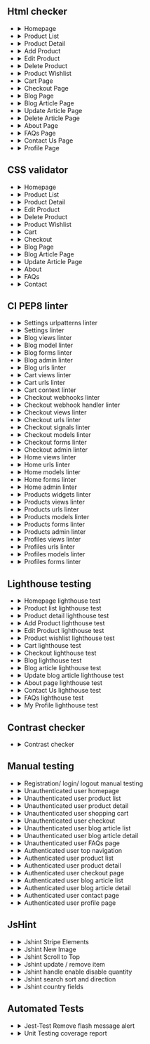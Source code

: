 
## Html checker

- <details>
  <summary>Homepage</summary>

  - ![home page live site](readme_images/html-checker/html-checker-homepage.png)

  </details>

- <details>
  <summary>Product List</summary>

  - ![product list](readme_images/html-checker/html-checker-products-page.png)

  </details>

- <details>
  <summary>Product Detail</summary>

  - ![single product](readme_images/html-checker/html-checker-single-product.png)

  </details>

- <details>
  <summary>Add Product</summary>

  - ![add product](readme_images/html-checker/html-checker-add-product-page.png)

  </details>

- <details>
  <summary>Edit Product</summary>

  - ![edit product](readme_images/html-checker/html-checker-edit-product-page.png)

  </details>

- <details>
  <summary>Delete Product</summary>

  - ![delete product](readme_images/html-checker/html-checker-delete-product-page.png)

  </details>

- <details>
  <summary>Product Wishlist</summary>

  - ![product wishlist](readme_images/html-checker/html-checker-product-wishlist.png)

  </details>

- <details>
  <summary>Cart Page</summary>

  - ![cart page](readme_images/html-checker/html-checker-cart-page.png)

  </details>

- <details>
  <summary>Checkout Page</summary>

  - ![checkout page](readme_images/html-checker/html-checker-checkout-page.png)

  </details>

- <details>
  <summary>Blog Page</summary>

  - ![blog page](readme_images/html-checker/html-checker-blog-page.png)

  </details>

- <details>
  <summary>Blog Article Page</summary>

  - ![blog article page](readme_images/html-checker/html-checker-blog-article-page.png)

  </details>

- <details>

  <summary>Update Article Page</summary>

  - ![Update article page](readme_images/html-checker/html-checker-update-article-page.png)

  </details>

- <details>
  <summary>Delete Article Page</summary>

  - ![Delete article page](readme_images/html-checker/html-checker-delete-article-page.png)

  </details>

- <details>
  <summary>About Page</summary>

  - ![about page](readme_images/html-checker/html-checker-about-page.png)

  </details>

- <details>
  <summary>FAQs Page</summary>

  - ![faqs page](readme_images/html-checker/html-checker-faq-page.png)

  </details>

- <details>
  <summary>Contact Us Page</summary>

  - ![contact us page](readme_images/html-checker/html-checker-contact-page.png)

  </details>

- <details>
  <summary>Profile Page</summary>

  - ![profile page](readme_images/html-checker/html-checker-profile-page.png)

  </details>

## CSS validator

- <details>
  <summary>Homepage</summary>

  - ![homepage](readme_images/css-checker/home-page-css-validation.png)
  
  </details>

- <details>
  <summary>Product List</summary>

  - ![product list](readme_images/css-checker/products-css-validation.png)
  
  </details>

- <details>
  <summary>Product Detail</summary>

  - ![product detail](readme_images/css-checker/single-product-css-validation.png)
  
  </details>

- <details>
  <summary>Edit Product</summary>

  - ![edit product](readme_images/css-checker/edit-product-css-validator.png)
  
  </details>

- <details>
  <summary>Delete Product</summary>

  - ![delete product](readme_images/css-checker/delete-product-css-validation.png)
  
  </details>

- <details>
  <summary>Product Wishlist</summary>

  - ![product wishlist](readme_images/css-checker/wishlist-css-validation.png)
  
  </details>

- <details>
  <summary>Cart</summary>

  - ![cart](readme_images/css-checker/cart-css-validation.png)
  
  </details>

- <details>
  <summary>Checkout</summary>

  - ![checkout](readme_images/css-checker/checkout-page-css-validation.png)
  
  </details>

- <details>
  <summary>Blog Page</summary>

  - ![blog page](readme_images/css-checker/blog-page-css-validation.png)
  
  </details>

- <details>
  <summary>Blog Article Page</summary>

  - ![blog article page](readme_images/css-checker/blog-article-css-validation.png)
  
  </details>

- <details>
  <summary>Update Article Page</summary>

  - ![update article page](readme_images/css-checker/update-article-css-validation.png)
  
  </details>

- <details>
  <summary>About</summary>

  - ![about](readme_images/css-checker/about-page-css-validation.png)
  
  </details>

- <details>
  <summary>FAQs</summary>

  - ![faqs](readme_images/css-checker/faq-page-css-validation.png)
  
  </details>

- <details>
  <summary>Contact</summary>

  - ![contact](readme_images/css-checker/contact-page-css-validation.png)
  
  </details>

## CI PEP8 linter

- <details>
  <summary>Settings urlpatterns linter</summary>

  - ![settings urlpatterns linter](readme_images/ci-pep8-linter/settings-urlpatterns-linter.png)
  
  </details>

- <details>
  <summary>Settings linter</summary>

  - ![settings linter](readme_images/ci-pep8-linter/settings-linter.png)
  
  </details>

- <details>
  <summary>Blog views linter</summary>

  - ![blog views linter](readme_images/ci-pep8-linter/blog-views-linter.png)
  
  </details>

- <details>
  <summary>Blog model linter</summary>

  - ![blog model linter](readme_images/ci-pep8-linter/blog-model-linter.png)
  
  </details>

- <details>
  <summary>Blog forms linter</summary>

  - ![blog forms linter](readme_images/ci-pep8-linter/blog-forms-linter.png)
  
  </details>

- <details>
  <summary>Blog admin linter</summary>

  - ![blog admin linter](readme_images/ci-pep8-linter/blog-admin-linter.png)
  
  </details>

- <details>
  <summary>Blog urls linter</summary>

  - ![blog urls linter](readme_images/ci-pep8-linter/blog-urls-linter.png)
  
  </details>

- <details>
  <summary>Cart views linter</summary>

  - ![cart views linter](readme_images/ci-pep8-linter/cart-views-linter.png)
  
  </details>

- <details>
  <summary>Cart urls linter</summary>

  - ![cart urls linter](readme_images/ci-pep8-linter/cart-urls-linter.png)
  
  </details>

- <details>
  <summary>Cart context linter</summary>

  - ![cart context linter](readme_images/ci-pep8-linter/cart-context-linter.png)
  
  </details>

- <details>
  <summary>Checkout webhooks linter</summary>

  - ![checkout webhooks linter](readme_images/ci-pep8-linter/checkout-webhooks-linter.png)
  
  </details>

- <details>
  <summary>Checkout webhook handler linter</summary>

  - ![checkout webhook handler linter](readme_images/ci-pep8-linter/checkout-webhook-handler.png)
  
  </details>

- <details>
  <summary>Checkout views linter</summary>

  - ![checkout views linter](readme_images/ci-pep8-linter/checkout-views-linter.png)
  
  </details>

- <details>
  <summary>Checkout urls linter</summary>

  - ![checkout urls linter](readme_images/ci-pep8-linter/checkout-urls-linter.png)
  
  </details>

- <details>
  <summary>Checkout signals linter</summary>

  - ![checkout signals linter](readme_images/ci-pep8-linter/checkout-signals-linter.png)
  
  </details>

- <details>
  <summary>Checkout models linter</summary>

  - ![checkout models linter](readme_images/ci-pep8-linter/checkout-models-linter.png)
  
  </details>

- <details>
  <summary>Checkout forms linter</summary>

  - ![checkout forms linter](readme_images/ci-pep8-linter/checkout-forms-linter.png)
  
  </details>

- <details>
  <summary>Checkout admin linter</summary>

  - ![checkout admin linter](readme_images/ci-pep8-linter/checkout-admin-linter.png)
  
  </details>

- <details>
  <summary>Home views linter</summary>

  - ![home views linter](readme_images/ci-pep8-linter/home-views-linter.png)
  
  </details>

- <details>
  <summary>Home urls linter</summary>

  - ![home urls linter](readme_images/ci-pep8-linter/home-urls-linter.png)
  
  </details>

- <details>
  <summary>Home models linter</summary>

  - ![home models linter](readme_images/ci-pep8-linter/home-models-linter.png)
  
  </details>

- <details>
  <summary>Home forms linter</summary>

  - ![home forms linter](readme_images/ci-pep8-linter/home-forms-linter.png)
  
  </details>

- <details>
  <summary>Home admin linter</summary>

  - ![home admin linter](readme_images/ci-pep8-linter/home-admin-linter.png)
  
  </details>

- <details>
  <summary>Products widgets linter</summary>

  - ![products widgets linter](readme_images/ci-pep8-linter/products-widgets-linter.png)
  
  </details>

- <details>
  <summary>Products views linter</summary>

  - ![products views linter](readme_images/ci-pep8-linter/products-views-linter.png)
  
  </details>

- <details>
  <summary>Products urls linter</summary>

  - ![products urls linter](readme_images/ci-pep8-linter/products-urls-linter.png)
  
  </details>

- <details>
  <summary>Products models linter</summary>

  - ![products models linter](readme_images/ci-pep8-linter/products-models-linter.png)
  
  </details>

- <details>
  <summary>Products forms linter</summary>

  - ![products forms linter](readme_images/ci-pep8-linter/products-forms-linter.png)
  
  </details>

- <details>
  <summary>Products admin linter</summary>

  - ![products admin linter](readme_images/ci-pep8-linter/products-admin-linter.png)
  
  </details>

- <details>
  <summary>Profiles views linter</summary>

  - ![profiles views linter](readme_images/ci-pep8-linter/profiles-views-linter.png)
  
  </details>

- <details>
  <summary>Profiles urls linter</summary>

  - ![profiles urls linter](readme_images/ci-pep8-linter/profiles-urls-linter.png)
  
  </details>

- <details>
  <summary>Profiles models linter</summary>

  - ![profiles models linter](readme_images/ci-pep8-linter/profiles-models-linter.png)
  
  </details>
- <details>
  <summary>Profiles forms linter</summary>

  - ![profiles forms linter](readme_images/ci-pep8-linter/profiles-forms-linter.png)
  
  </details>

## Lighthouse testing

- <details>
  <summary>Homepage lighthouse test</summary>

  - ![homepage lighthouse test](readme_images/lighthouse/homepage-lighthouse-test.png)
  
  </details>

- <details>
  <summary>Product list lighthouse test</summary>

  - ![product list lighthouse test](readme_images/lighthouse/products-lighthouse-test.png)
  
  </details>

- <details>
  <summary>Product detail lighthouse test</summary>

  - ![product detail  lighthouse test](readme_images/lighthouse/single-product-lighthouse-test.png)
  
  </details>

- <details>
  <summary>Add Product lighthouse test</summary>

  - ![add product lighthouse test](readme_images/lighthouse/add-product-lighthouse-test.png)
  
  </details>

- <details>
  <summary>Edit Product lighthouse test</summary>

  - ![edit product lighthouse test](readme_images/lighthouse/edit-product-lighthouse-test.png)
  
  </details>

- <details>
  <summary>Product wishlist lighthouse test</summary>

  - ![product wishlist lighthouse test](readme_images/lighthouse/wishlist-lighthouse-test.png)
  
  </details>

- <details>
  <summary>Cart lighthouse test</summary>

  - ![cart lighthouse test](readme_images/lighthouse/cart-lighthouse-test.png)
  
  </details>

- <details>
  <summary>Checkout lighthouse test</summary>

  - ![checkout lighthouse test](readme_images/lighthouse/checkout-lighthouse-test.png)
  
  </details>

- <details>
  <summary>Blog lighthouse test</summary>

  - ![blog lighthouse test](readme_images/lighthouse/blog-lighthouse-test.png)
  
  </details>

- <details>
  <summary>Blog article lighthouse test</summary>

  - ![blog article lighthouse test](readme_images/lighthouse/blog-article-lighthouse-test.png)
  
  </details>

- <details>
  <summary>Update blog article lighthouse test</summary>

  - ![update blog article lighthouse test](readme_images/lighthouse/update-blog-article-lighthouse-test.png)
  
  </details>

- <details>
  <summary>About page lighthouse test</summary>

  - ![about page lighthouse test](readme_images/lighthouse/about-page-lighthouse-test.png)
  
  </details>

- <details>
  <summary>Contact Us lighthouse test</summary>

  - ![contact us lighthouse test](readme_images/lighthouse/contact-us-lighthouse-test.png)
  
  </details>

- <details>
  <summary>FAQs lighthouse test</summary>

  - ![FAQs lighthouse test](readme_images/lighthouse/faqs-lighthouse-test.png)
  
  </details>

- <details>
  <summary>My Profile lighthouse test</summary>

  - ![my profile lighthouse test](readme_images/lighthouse/my-profile-lighthouse-test.png)
  
  </details>

## Contrast checker

- <details>
  <summary>Contrast checker</summary>

  - ![contrast checker](readme_images/webaim-contrast-checker.png)
  
  </details>

## Manual testing

- <details>
  <summary>Registration/ login/ logout manual testing</summary>

  - ![registration/login/logout manual testing](readme_images/manual-testing/manual-testing-registration-login-logout.png)
  
  </details>

- <details>
  <summary>Unauthenticated user homepage</summary>

  - ![unauthenticated user homepage](readme_images/manual-testing/manual-testing-unauthenticated-user-homepage.png)
  
  </details>

- <details>
  <summary>Unauthenticated user product list</summary>

  - ![unauthenticated user product list](readme_images/manual-testing/manual-testing-unauthenticated-user-product-list.png)
  
  </details>

- <details>
  <summary>Unauthenticated user product detail</summary>

  - ![unauthenticated user product detail](readme_images/manual-testing/manual-testing-unauthenticated-user-product-detail.png)
  
  </details>

- <details>
  <summary>Unauthenticated user shopping cart</summary>

  - ![unauthenticated user shopping cart](readme_images/manual-testing/manual-testing-unauthenticated-user-shopping-cart.png)
  
  </details>

- <details>
  <summary>Unauthenticated user checkout</summary>

  - ![unauthenticated user checkout](readme_images/manual-testing/manual-testing-unauthenticated-user-checkout.png)
  
  </details>

- <details>
  <summary>Unauthenticated user blog article list</summary>

  - ![unauthenticated user blog article list](readme_images/manual-testing/manual-testing-blog-article-list.png)
  
  </details>

- <details>
  <summary>Unauthenticated user blog article detail</summary>

  - ![unauthenticated user blog article detail](readme_images/manual-testing/manual-testing-unauthenticated-user-article-detail.png)
  
  </details>

- <details>
  <summary>Unauthenticated user FAQs page</summary>

  - ![unauthenticated user faqs page](readme_images/manual-testing/manual-testing-unathenticated-faqs-page.png)
  
  </details>

- <details>
  <summary>Authenticated user top navigation</summary>

  - ![authenticated user top navigation](readme_images/manual-testing/manual-testing-authenticated-user-topnav.png)
  
  </details>

- <details>
  <summary>Authenticated user product list</summary>

  - ![authenticated user product list](readme_images/manual-testing/manual-testing-authenticated-user-product-list.png)
  
  </details>

- <details>
  <summary>Authenticated user product detail</summary>

  - ![authenticated user product detail](readme_images/manual-testing/manual-testing-authenticated-user-product-detail.png)
  
  </details>

- <details>
  <summary>Authenticated user checkout page</summary>

  - ![authenticated user checkout page](readme_images/manual-testing/manual-testing-authenticated-user-checkout.png)
  
  </details>

- <details>
  <summary>Authenticated user blog article list</summary>

  - ![authenticated user blog article list](readme_images/manual-testing/manual-testing-authenticated-user-blog-article-list.png)
  
  </details>
  
- <details>
  <summary>Authenticated user blog article detail</summary>

  - ![authenticated user blog article detail](readme_images/manual-testing/manual-testing-authenticated-user-blog-article-detail.png)
  
  </details>

- <details>
  <summary>Authenticated user contact page</summary>

  - ![authenticated user contact page](readme_images/manual-testing/manual-testing-authenticated-user-contact-page.png)
  
  </details>

- <details>
  <summary>Authenticated user profile page</summary>

  - ![authenticated user profile page](readme_images/manual-testing/manual-testing-authenticated-user-profile-page.png)
  
  </details>

## JsHint

- <details>
  <summary>Jshint Stripe Elements</summary>

  - ![Jshint stripe elements](readme_images/jshint/jshint-stripe-elements.png)

  </details>

- <details>
  <summary>Jshint New Image</summary>

  - ![Jshint new image](readme_images/jshint/jshint-new-image.png)

  </details>

- <details>
  <summary>Jshint Scroll to Top</summary>

  - ![Jshint scroll to top](readme_images/jshint/jshint-scroll-to-top.png)

  </details>

- <details>
  <summary>Jshint update / remove item</summary>

  - ![Jshint update / remove](readme_images/jshint/jshint-update-remove-item.png)

  </details>

- <details>
  <summary>Jshint handle enable disable quantity</summary>

  - ![Jshint handle enable disable quantity](readme_images/jshint/jshint-handle-enable-disable-quantity.png)

  </details>

- <details>
  <summary>Jshint search sort and direction</summary>

  - ![Jshint search sort and direction](readme_images/jshint/jshint-product-sort-and-direction.png)

  </details>

- <details>
  <summary>Jshint country fields</summary>

  - ![Jshint country fields](readme_images/jshint/jshint-country-fields.png)

  </details>

## Automated Tests

- <details>
  <summary>Jest-Test Remove flash message alert</summary>

  - ![Jest-Test Remove flash message alert](readme_images/test-jest-remove-flash-message.png)
  
  </details>

- <details>
  <summary>Unit Testing coverage report</summary>

  - ![Unittest TestCase coverage](readme_images/unittest-coverage-report.png)
  
  </details>

